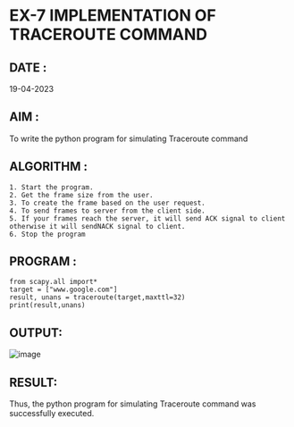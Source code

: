 # EX-7 IMPLEMENTATION OF TRACEROUTE COMMAND

## DATE : 
19-04-2023
## AIM :
To write the python program for simulating Traceroute command

## ALGORITHM :
```
1. Start the program.
2. Get the frame size from the user.
3. To create the frame based on the user request.
4. To send frames to server from the client side.
5. If your frames reach the server, it will send ACK signal to client
otherwise it will sendNACK signal to client.
6. Stop the program
```
## PROGRAM :
```
from scapy.all import*
target = ["www.google.com"]
result, unans = traceroute(target,maxttl=32)
print(result,unans)
```
## OUTPUT:
![image](https://github.com/subalakshmivenkat/EX-7/assets/119393477/03dc0941-d29f-4403-bcca-076f283178d5)

## RESULT:
Thus, the python program for simulating Traceroute command was successfully executed.
